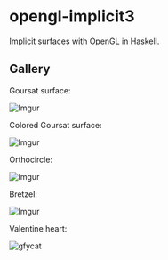 # opengl-implicit3

Implicit surfaces with OpenGL in Haskell.

## Gallery

Goursat surface:

![Imgur](https://i.imgur.com/LCIEagk.png)

Colored Goursat surface:

![Imgur](https://i.imgur.com/hMAERyo.png)

Orthocircle:

![Imgur](https://i.imgur.com/sh9MJyH.png)

Bretzel:

![Imgur](https://i.imgur.com/LBi5Yxa.png)

Valentine heart:

![gfycat](https://thumbs.gfycat.com/ImpassionedAlertAmethystgemclam-size_restricted.gif)

